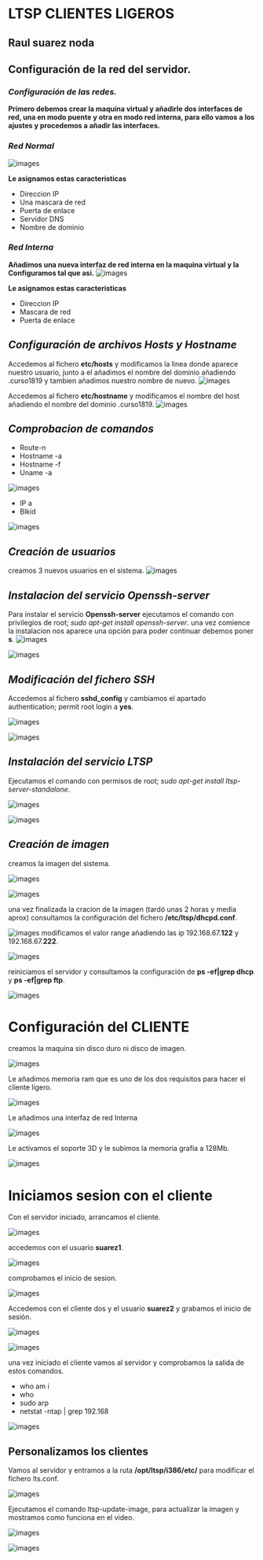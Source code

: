 # LTSP CLIENTES LIGEROS

## Raul suarez noda

## Configuración de la red del servidor.

### *Configuración de las redes.*
**Primero debemos crear la maquina virtual y añadirle dos interfaces de red, una en modo puente y otra en modo red interna, para ello vamos a los ajustes y procedemos a añadir las interfaces.**
### *Red Normal*
![images](images/1.PNG)

**Le asignamos estas caracteristicas**
* Direccion IP
* Una mascara de red
* Puerta de enlace
* Servidor DNS
* Nombre de dominio

### *Red Interna*

**Añadimos una nueva interfaz de red interna en la maquina virtual y la Configuramos tal que asi.**
![images](images/2.PNG)

**Le asignamos estas caracteristicas**
* Direccion IP
* Mascara de red
* Puerta de enlace

## *Configuración de archivos Hosts y Hostname*

Accedemos al fichero **etc/hosts** y modificamos la linea donde aparece nuestro usuario, junto a el añadimos el nombre del dominio añadiendo .curso1819 y tambien añadimos nuestro nombre de nuevo.
![images](images/3.PNG)

Accedemos al fichero **etc/hostname** y modificamos el nombre del host añadiendo el nombre del dominio .curso1819.
![images](images/4.PNG)

## *Comprobacion de comandos*
* Route-n
* Hostname -a
* Hostname -f
* Uname -a

![images](images/5.PNG)

* IP a
* Blkid

![images](images/6.PNG)

## *Creación de usuarios*

creamos 3 nuevos usuarios en el sistema.
![images](images/7.PNG)

## *Instalacion del servicio Openssh-server*

Para instalar el servicio **Openssh-server** ejecutamos el comando con privilegios de root; *sudo  apt-get install openssh-server*.
una vez comience la instalacion nos aparece una opción para poder continuar debemos poner **s**.
![images](images/8.PNG)

![images](images/9.PNG)

## *Modificación del fichero SSH*
Accedemos al fichero **sshd_config** y cambiamos el apartado authentication; permit root login a **yes**.

![images](images/10.PNG)

![images](images/11.PNG)


## *Instalación del servicio LTSP*
Ejecutamos el comando con permisos de root; *sudo apt-get install ltsp-server-standalone*.

![images](images/12.PNG)

![images](images/13.PNG)
## *Creación de imagen*
creamos la imagen del sistema.

![images](images/14.PNG)

![images](images/15.PNG)

una vez finalizada la cracion de la imagen (tardó unas 2 horas y media aprox) consultamos la configuración del fichero **/etc/ltsp/dhcpd.conf**.

![images](images/16.PNG)
modificamos el valor range añadiendo las ip 192.168.67.**122** y 192.168.67.**222**.

![images](images/17.PNG)

reiniciamos el servidor y consultamos la configuración de **ps -ef|grep dhcp** y **ps -ef|grep ftp**.

![images](images/18.PNG)


# **Configuración del CLIENTE**

creamos la maquina sin disco duro  ni disco de imagen.

![images](images/c1.PNG)

Le añadimos memoria ram que es uno de los dos requisitos para hacer el cliente ligero.

![images](images/c2.PNG)

Le añadimos una interfaz de red Interna

![images](images/c3.PNG)

Le activamos el soporte 3D y le subimos la memoria grafia a 128Mb.

![images](images/c4.PNG)

# **Iniciamos sesion con el cliente**
Con el servidor iniciado, arrancamos el cliente.  

![images](images/c5.PNG)

accedemos con el usuario **suarez1**.

![images](images/c6.PNG)

comprobamos el inicio de sesion.

![images](images/c7.PNG)

Accedemos con el cliente dos y el usuario **suarez2** y grabamos el inicio de sesión.

![images](images/c73.PNG)

![images](images/c74.PNG)

una vez iniciado el cliente vamos al servidor y comprobamos la salida de estos comandos.
* who am i
* who
* sudo arp
* netstat -ntap | grep 192.168

![images](images/c8.PNG)

## Personalizamos los clientes

Vamos al servidor y entramos a la ruta **/opt/ltsp/i386/etc/** para modificar el  fichero lts.conf.

![images](images/c9.PNG)

Ejecutamos el comando ltsp-update-image, para actualizar la imagen y mostramos como funciona en el video.

![images](images/c72.PNG)

![images](images/c722.PNG)

